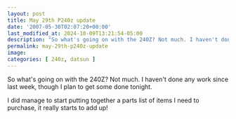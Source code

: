 ```yaml
---
layout: post
title: May 29th P240z update
date: '2007-05-30T02:07:20+00:00'
last_modified_at: 2024-10-09T13:21:54-05:00
description: "So what's going on with the 240Z? Not much. I haven't done any work since last week, though I plan to get some done tonight."
permalink: may-29th-p240z-update
image: 
categories: [ 240z, datsun ]
---
```

So what's going on with the 240Z? Not much. I haven't done any work since last week, though I plan to get some done tonight.

I did manage to start putting together a parts list of items I need to purchase, it really starts to add up!



